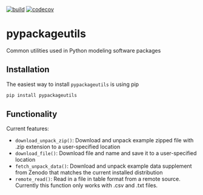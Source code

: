 [![build](https://github.com/JGCRI/pypackageutils/actions/workflows/build.yml/badge.svg)](https://github.com/JGCRI/pypackageutils/actions/workflows/build.yml)
[![codecov](https://codecov.io/gh/JGCRI/pypackageutils/branch/master/graph/badge.svg?token=VLNPBO7T2U)](https://codecov.io/gh/JGCRI/pypackageutils)

# pypackageutils
Common utilities used in Python modeling software packages

## Installation

The easiest way to install `pypackageutils` is using pip

```bash
pip install pypackageutils
```

## Functionality

Current features:
- `download_unpack_zip()`:  Download and unpack example zipped file with .zip extension to a user-specified location
- `download_file()`:  Download file and name and save it to a user-specified location
- `fetch_unpack_data()`:  Download and unpack example data supplement from Zenodo that matches the current installed distribution
- `remote_read()`:  Read in a file in table format from a remote source. Currently this function only works with .csv and .txt files.
